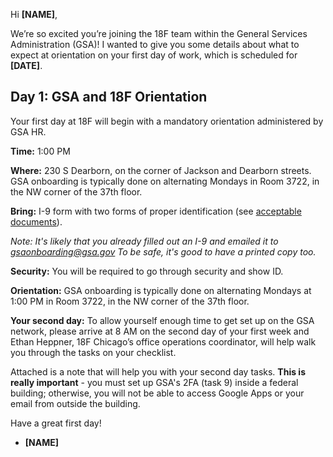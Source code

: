 Hi **[NAME]**,

We’re so excited you’re joining the 18F team within the General Services Administration (GSA)! I wanted to give you some details about what to expect at orientation on your first day of work, which is scheduled for **[DATE]**.

## Day 1: GSA and 18F Orientation

Your first day at 18F will begin with a mandatory orientation administered by GSA HR.

**Time:** 1:00 PM

**Where:** 230 S Dearborn, on the corner of Jackson and Dearborn streets. GSA onboarding is typically done on alternating Mondays in Room 3722, in the NW corner of the 37th floor.

**Bring:** I-9 form with two forms of proper identification (see [acceptable documents](http://www.uscis.gov/i-9-central/acceptable-documents)).

*Note: It's likely that you already filled out an I-9 and emailed it to [gsaonboarding@gsa.gov](mailto:gsaonboarding@gsa.gov) To be safe, it's good to have a printed copy too.*

**Security:** You will be required to go through security and show ID.

**Orientation:** GSA onboarding is typically done on alternating Mondays at 1:00 PM in Room 3722, in the NW corner of the 37th floor.

**Your second day:** To allow yourself enough time to get set up on the GSA network, please arrive at 8 AM on the second day of your first week and Ethan Heppner, 18F Chicago’s office operations coordinator, will help walk you through the tasks on your checklist.

Attached is a note that will help you with your second day tasks. **This is really important** - you must set up GSA's 2FA (task 9) inside a federal building; otherwise, you will not be able to access Google Apps or your email from outside the building. 

Have a great first day! 

- **[NAME]**


